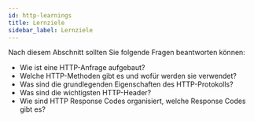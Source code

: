```yaml
---
id: http-learnings
title: Lernziele
sidebar_label: Lernziele
---
```


Nach diesem Abschnitt sollten Sie folgende Fragen beantworten können:
- Wie ist eine HTTP-Anfrage aufgebaut?
- Welche HTTP-Methoden gibt es und wofür werden sie verwendet?
- Was sind die grundlegenden Eigenschaften des HTTP-Protokolls?
- Was sind die wichtigsten HTTP-Header?
- Wie sind HTTP Response Codes organisiert, welche Response Codes gibt es?